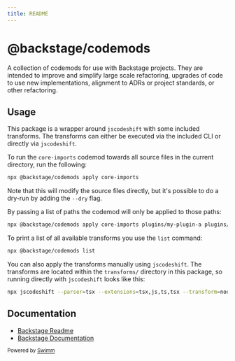 ```yaml
---
title: README
---
```

# @backstage/codemods

A collection of codemods for use with Backstage projects. They are intended to improve and simplify large scale refactoring, upgrades of code to use new implementations, alignment to ADRs or project standards, or other refactoring.

## Usage

This package is a wrapper around `jscodeshift` with some included transforms. The transforms can either be executed via the included CLI or directly via `jscodeshift`.

To run the `core-imports` codemod towards all source files in the current directory, run the following:

```sh
npx @backstage/codemods apply core-imports
```

Note that this will modify the source files directly, but it's possible to do a dry-run by adding the `--dry` flag.

By passing a list of paths the codemod will only be applied to those paths:

```sh
npx @backstage/codemods apply core-imports plugins/my-plugin-a plugins/my-plugin-b
```

To print a list of all available transforms you use the `list` command:

```sh
npx @backstage/codemods list
```

You can also apply the transforms manually using `jscodeshift`. The transforms are located within the `transforms/` directory in this package, so running directly with `jscodeshift` looks like this:

```sh
npx jscodeshift --parser=tsx --extensions=tsx,js,ts,tsx --transform=node_modules/@backstage/codemods/transforms/core-imports.js .
```

## Documentation

- [Backstage Readme](https://github.com/backstage/backstage/blob/master/README.md)
- [Backstage Documentation](https://backstage.io/docs)

<SwmMeta version="3.0.0"><sup>Powered by [Swimm](https://app.swimm.io/)</sup></SwmMeta>
